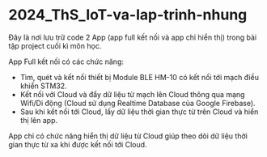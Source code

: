 # 2024_ThS_IoT-va-lap-trinh-nhung
Đây là nơi lưu trữ code 2 App (app full kết nối và app chỉ hiển thị) trong bài tập project cuối kì môn học.

App Full kết nối có các chức năng: 
- Tìm, quét và kết nối thiết bị Module BLE HM-10 có kết nối tới mạch điều khiển STM32.
- Kết nối với Cloud và đẩy dữ liệu từ mạch lên Cloud thông qua mạng Wifi/Di động (Cloud sử dụng Realtime Database của Google Firebase).
- Sau khi kết nối tới Cloud, lấy dữ liệu thời gian thực từ trên Cloud và hiển thị lên app.

App chỉ có chức năng hiển thị dữ liệu từ Cloud giúp theo dõi dữ liệu thời gian thực từ xa khi được kết nối tới Cloud.
